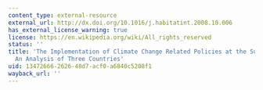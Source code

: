 ```yaml
---
content_type: external-resource
external_url: http://dx.doi.org/10.1016/j.habitatint.2008.10.006
has_external_license_warning: true
license: https://en.wikipedia.org/wiki/All_rights_reserved
status: ''
title: 'The Implementation of Climate Change Related Policies at the Subnational Level:
  An Analysis of Three Countries'
uid: 13472666-2626-48d7-acf0-a6840c5208f1
wayback_url: ''
---
```

